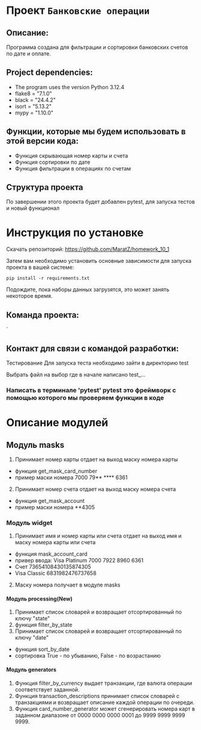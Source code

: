 # Проект `Банковские операции `

## Описание: 
Программа создана для фильтрации и сортировки банковских счетов по дате и оплате.

## Project dependencies:
- The program uses the version Python 3.12.4
- flake8 = "7.1.0"
- black = "24.4.2"
- isort = "5.13.2"
- mypy = "1.10.0"

## Функции, которые мы будем использовать в этой версии кода:

- Функция скрывающая номер карты и счета
- Функция сортировки по дате
- Функция фильтрации в операциях по счетам

## Структура проекта
По завершении этого проекта будет добавлен pytest, для запуска тестов и новый функционал

# Инструкция по установке
Скачать репозиторий:
https://github.com/MaratZ/homework_10_1 

Затем вам необходимо установить основные зависимости для запуска проекта в вашей системе:

```pip install -r requirements.txt```

Подождите, пока наборы данных загрузятся, это может занять некоторое время. 

## Команда проекта:

`

## Контакт для связи с командой разработки:


Тестирование
Для запуска теста необходимо зайти в директорию test

Выбрать файл на выбор где в начале написано test_...

### Написать в терминале 'pytest' pytest это фреймворк с помощью которого мы проверяем функции в коде

# Описание модулей
## Модуль masks
1. Принимает номер карты отдает на выход маску номера карты
  - функция get_mask_card_number
  - пример маски номера 7000 79** **** 6361
2. Принимает номер счета отдает на выход маску номера счета
- функция get_mask_account
- пример маски номера **4305

### Модуль widget 
1. Принимает имя и номер карты или счета отдает на выход имя и маску номера карты или счета
- функция mask_account_card
- привер ввода: Visa Platinum 7000 7922 8960 6361
- Счет 73654108430135874305
- Visa Classic 6831982476737658
2. Маску номера получает в модуле masks

#### Модуль processing(New)
1. Принимает список словарей и возвращает отсортированный по ключу "state"
2. функция filter_by_state
3. Принимает список словарей и возвращает отсортированный по ключу "date"
- функция sort_by_date
- сортировка True - по убыванию, False - по возрастанию

#### Модуль generators
1. Функция filter_by_currency выдает транзакции, где валюта операции соответствует заданной.
2. Функция transaction_descriptions принимает список словарей с транзакциями и возвращает описание 
   каждой операции по очереди.
3. Функция card_number_generator может сгенерировать номера карт в заданном диапазоне
    от 0000 0000 0000 0001 до 9999 9999 9999 9999.
